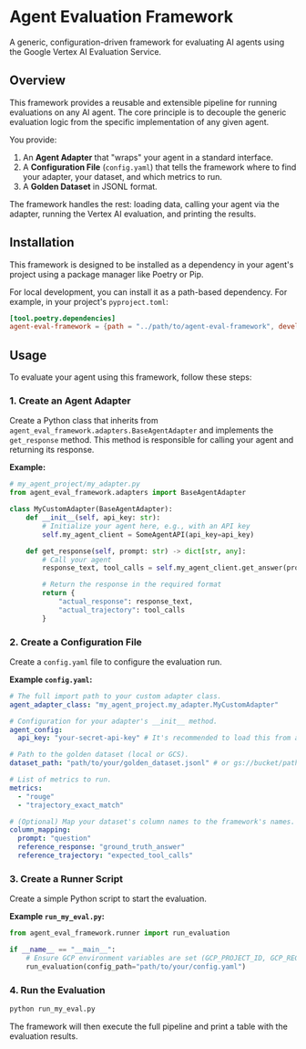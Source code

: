 # Agent Evaluation Framework

A generic, configuration-driven framework for evaluating AI agents using the Google Vertex AI Evaluation Service.

## Overview

This framework provides a reusable and extensible pipeline for running evaluations on any AI agent. The core principle is to decouple the generic evaluation logic from the specific implementation of any given agent.

You provide:
1.  An **Agent Adapter** that "wraps" your agent in a standard interface.
2.  A **Configuration File** (`config.yaml`) that tells the framework where to find your adapter, your dataset, and which metrics to run.
3.  A **Golden Dataset** in JSONL format.

The framework handles the rest: loading data, calling your agent via the adapter, running the Vertex AI evaluation, and printing the results.

## Installation

This framework is designed to be installed as a dependency in your agent's project using a package manager like Poetry or Pip.

For local development, you can install it as a path-based dependency. For example, in your project's `pyproject.toml`:

```toml
[tool.poetry.dependencies]
agent-eval-framework = {path = "../path/to/agent-eval-framework", develop = true}
```

## Usage

To evaluate your agent using this framework, follow these steps:

### 1. Create an Agent Adapter

Create a Python class that inherits from `agent_eval_framework.adapters.BaseAgentAdapter` and implements the `get_response` method. This method is responsible for calling your agent and returning its response.

**Example:**
```python
# my_agent_project/my_adapter.py
from agent_eval_framework.adapters import BaseAgentAdapter

class MyCustomAdapter(BaseAgentAdapter):
    def __init__(self, api_key: str):
        # Initialize your agent here, e.g., with an API key
        self.my_agent_client = SomeAgentAPI(api_key=api_key)

    def get_response(self, prompt: str) -> dict[str, any]:
        # Call your agent
        response_text, tool_calls = self.my_agent_client.get_answer(prompt)

        # Return the response in the required format
        return {
            "actual_response": response_text,
            "actual_trajectory": tool_calls
        }
```

### 2. Create a Configuration File

Create a `config.yaml` file to configure the evaluation run.

**Example `config.yaml`:**
```yaml
# The full import path to your custom adapter class.
agent_adapter_class: "my_agent_project.my_adapter.MyCustomAdapter"

# Configuration for your adapter's __init__ method.
agent_config:
  api_key: "your-secret-api-key" # It's recommended to load this from an env var

# Path to the golden dataset (local or GCS).
dataset_path: "path/to/your/golden_dataset.jsonl" # or gs://bucket/path

# List of metrics to run.
metrics:
  - "rouge"
  - "trajectory_exact_match"

# (Optional) Map your dataset's column names to the framework's names.
column_mapping:
  prompt: "question"
  reference_response: "ground_truth_answer"
  reference_trajectory: "expected_tool_calls"
```

### 3. Create a Runner Script

Create a simple Python script to start the evaluation.

**Example `run_my_eval.py`:**
```python
from agent_eval_framework.runner import run_evaluation

if __name__ == "__main__":
    # Ensure GCP environment variables are set (GCP_PROJECT_ID, GCP_REGION)
    run_evaluation(config_path="path/to/your/config.yaml")
```

### 4. Run the Evaluation
```bash
python run_my_eval.py
```

The framework will then execute the full pipeline and print a table with the evaluation results.
